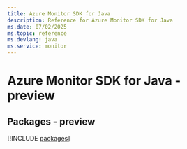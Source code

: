 ```yaml
---
title: Azure Monitor SDK for Java
description: Reference for Azure Monitor SDK for Java
ms.date: 07/02/2025
ms.topic: reference
ms.devlang: java
ms.service: monitor
---
```

# Azure Monitor SDK for Java - preview
## Packages - preview
[!INCLUDE [packages](monitor-index.md)]